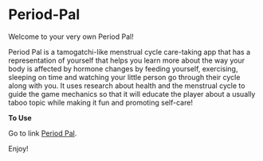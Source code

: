 # Period-Pal

Welcome to your very own Period Pal!

Period Pal is a tamogatchi-like menstrual cycle care-taking app that has a representation of yourself that helps you learn more about the way your body is affected by hormone changes by feeding yourself, exercising, sleeping on time and watching your little person go through their cycle along with you. It uses research about health and the menstrual cycle to guide the game mechanics so that it will educate the player about a usually taboo topic while making it fun and promoting self-care!

**To Use**

Go to link [Period Pal](playperiodpal.tech).

Enjoy!
